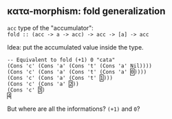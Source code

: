 κατα-morphism: fold generalization
----------------------------------

`acc` type of the "accumulator":  
`fold :: (acc -> a -> acc) -> acc -> [a] -> acc`

Idea: put the accumulated value inside the type.

<pre class="haskell"><code>-- Equivalent to fold (+1) 0 "cata"
(Cons 'c' (Cons 'a' (Cons 't' (Cons 'a' Nil))))
(Cons 'c' (Cons 'a' (Cons 't' (Cons 'a' <span style="border: solid 1px;">0</span>))))
(Cons 'c' (Cons 'a' (Cons 't' <span style="border: solid 1px;">1</span>)))
(Cons 'c' (Cons 'a' <span style="border: solid 1px;">2</span>))
(Cons 'c' <span style="border: solid 1px;">3</span>)
<span style="border: solid 1px;">4</span></code></pre>


But where are all the informations? `(+1)` and `0`?

